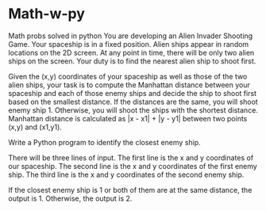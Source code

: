 # Math-w-py
Math probs solved in python
You are developing an Alien Invader Shooting Game. Your spaceship is in a fixed position. 
Alien ships appear in random locations on the 2D screen. 
At any point in time, there will be only two alien ships on the screen. Your duty is to find the nearest alien ship to shoot first.

Given the (x,y) coordinates of your spaceship as well as those of the two alien ships, 
your task is to compute the Manhattan distance between your spaceship and each of those enemy ships and decide the ship to shoot first based on the smallest distance. 
If the distances are the same, you will shoot enemy ship 1. Otherwise, you will shoot the ships with the shortest distance. 
Manhattan distance is calculated as |x - x1| + |y - y1| between two points (x,y) and (x1,y1).

Write a Python program to identify the closest enemy ship.

There will be three lines of input. The first line is the x and y coordinates of our spaceship. 
The second line is the x and y coordinates of the first enemy ship. The third line is the x and y coordinates of the second enemy ship.





If the closest enemy ship is 1 or both of them are at the same distance, the output is 1. Otherwise, the output is 2.
